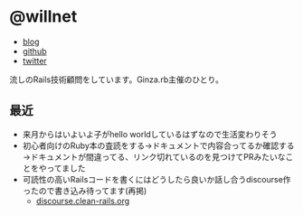 # @willnet

- [blog](http://willnet.in/)
- [github](https://github.com/willnet)
- [twitter](https://twitter.com/netwillnet)

流しのRails技術顧問をしています。Ginza.rb主催のひとり。

## 最近

- 来月からはいよいよ子がhello worldしているはずなので生活変わりそう
- 初心者向けのRuby本の査読をする→ドキュメントで内容合ってるか確認する→ドキュメントが間違ってる、リンク切れているのを見つけてPRみたいなことをやってました
- 可読性の高いRailsコードを書くにはどうしたら良いか話し合うdiscourse作ったので書き込み待ってます(再掲)
  - [discourse.clean-rails.org](https://discourse.clean-rails.org/)
